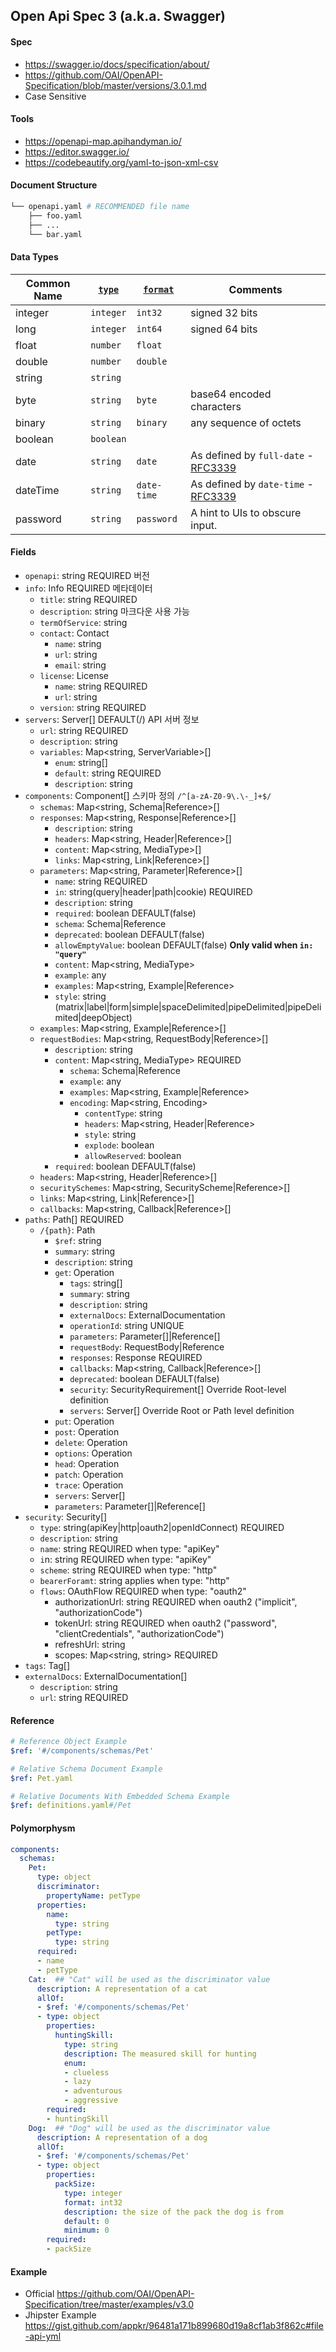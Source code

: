 ## Open Api Spec 3 (a.k.a. Swagger)

#### Spec
- https://swagger.io/docs/specification/about/
- https://github.com/OAI/OpenAPI-Specification/blob/master/versions/3.0.1.md
- Case Sensitive

#### Tools
- https://openapi-map.apihandyman.io/
- https://editor.swagger.io/
- https://codebeautify.org/yaml-to-json-xml-csv

#### Document Structure
```bash
└── openapi.yaml # RECOMMENDED file name
    ├── foo.yaml
    ├── ...
    └── bar.yaml
```

#### Data Types
Common Name | [`type`](#dataTypes) | [`format`](#dataTypeFormat) | Comments
----------- | ------ | -------- | --------
integer | `integer` | `int32` | signed 32 bits
long | `integer` | `int64` | signed 64 bits
float | `number` | `float` | |
double | `number` | `double` | |
string | `string` | | |
byte | `string` | `byte` | base64 encoded characters
binary | `string` | `binary` | any sequence of octets
boolean | `boolean` | | |
date | `string` | `date` | As defined by `full-date` - [RFC3339](https://xml2rfc.ietf.org/public/rfc/html/rfc3339.html#anchor14)
dateTime | `string` | `date-time` | As defined by `date-time` - [RFC3339](https://xml2rfc.ietf.org/public/rfc/html/rfc3339.html#anchor14)
password | `string` | `password` | A hint to UIs to obscure input.

#### Fields
- `openapi`: string REQUIRED 버전
- `info`: Info REQUIRED 메타데이터
    - `title`: string REQUIRED
    - `description`: string 마크다운 사용 가능
    - `termOfService`: string
    - `contact`: Contact
        - `name`: string
        - `url`: string
        - `email`: string
    - `license`: License
        - `name`: string REQUIRED
        - `url`: string
    - `version`: string REQUIRED
- `servers`: Server[] DEFAULT(/) API 서버 정보
    - `url`: string REQUIRED
    - `description`: string
    - `variables`: Map<string, ServerVariable>[]
        - `enum`: string[]
        - `default`: string REQUIRED
        - `description`: string
- `components`: Component[] 스키마 정의 `/^[a-zA-Z0-9\.\-_]+$/`
    - `schemas`: Map<string, Schema|Reference>[]
    - `responses`: Map<string, Response|Reference>[]
        - `description`: string
        - `headers`: Map<string, Header|Reference>[]
        - `content`: Map<string, MediaType>[]
        - `links`: Map<string, Link|Reference>[]
    - `parameters`: Map<string, Parameter|Reference>[]
        - `name`: string REQUIRED
        - `in`: string(query|header|path|cookie) REQUIRED
        - `description`: string
        - `required`: boolean DEFAULT(false)
        - `schema`: Schema|Reference
        - `deprecated`: boolean DEFAULT(false)
        - `allowEmptyValue`: boolean DEFAULT(false) __Only valid when `in: "query"`__
        - `content`: Map<string, MediaType>
        - `example`: any
        - `examples`: Map<string, Example|Reference>
        - `style`: string (matrix|label|form|simple|spaceDelimited|pipeDelimited|pipeDelimited|deepObject)
    - `examples`: Map<string, Example|Reference>[]
    - `requestBodies`: Map<string, RequestBody|Reference>[]
        - `description`: string
        - `content`: Map<string, MediaType> REQUIRED
            - `schema`: Schema|Reference
            - `example`: any
            - `examples`: Map<string, Example|Reference>
            - `encoding`: Map<string, Encoding>
                - `contentType`: string
                - `headers`: Map<string, Header|Reference>
                - `style`: string
                - `explode`: boolean
                - `allowReserved`: boolean
        - `required`: boolean DEFAULT(false)
    - `headers`: Map<string, Header|Reference>[]
    - `securitySchemes`: Map<string, SecurityScheme|Reference>[]
    - `links`: Map<string, Link|Reference>[]
    - `callbacks`: Map<string, Callback|Reference>[]
- `paths`: Path[] REQUIRED 
    - `/{path}`: Path
        - `$ref`: string
        - `summary`: string
        - `description`: string
        - `get`: Operation
            - `tags`: string[]
            - `summary`: string
            - `description`: string
            - `externalDocs`: ExternalDocumentation
            - `operationId`: string UNIQUE
            - `parameters`: Parameter[]|Reference[]
            - `requestBody`: RequestBody|Reference
            - `responses`: Response REQUIRED
            - `callbacks`: Map<string, Callback|Reference>[]
            - `deprecated`: boolean DEFAULT(false)
            - `security`: SecurityRequirement[] Override Root-level definition
            - `servers`: Server[] Override Root or Path level definition
        - `put`: Operation
        - `post`: Operation
        - `delete`: Operation
        - `options`: Operation
        - `head`: Operation
        - `patch`: Operation
        - `trace`: Operation
        - `servers`: Server[]
        - `parameters`: Parameter[]|Reference[]
- `security`: Security[] 
    - `type`: string(apiKey|http|oauth2|openIdConnect) REQUIRED
    - `description`: string
    - `name`: string REQUIRED when type: "apiKey"
    - `i`n: string REQUIRED when type: "apiKey"
    - `scheme`: string REQUIRED when type: "http"
    - `bearerForamt`: string applies when type: "http"
    - `flows`: OAuthFlow REQUIRED when type: "oauth2"
        - authorizationUrl: string REQUIRED when oauth2 ("implicit", "authorizationCode")
        - tokenUrl: string REQUIRED when oauth2 ("password", "clientCredentials", "authorizationCode")
        - refreshUrl: string
        - scopes: Map<string, string> REQUIRED
- `tags`: Tag[]
- `externalDocs`: ExternalDocumentation[]
    - `description`: string
    - `url`: string REQUIRED

#### Reference
```yaml
# Reference Object Example
$ref: '#/components/schemas/Pet'

# Relative Schema Document Example
$ref: Pet.yaml

# Relative Documents With Embedded Schema Example
$ref: definitions.yaml#/Pet
```

#### Polymorphysm
```yaml
components:
  schemas:
    Pet:
      type: object
      discriminator:
        propertyName: petType
      properties:
        name:
          type: string
        petType:
          type: string
      required:
      - name
      - petType
    Cat:  ## "Cat" will be used as the discriminator value
      description: A representation of a cat
      allOf:
      - $ref: '#/components/schemas/Pet'
      - type: object
        properties:
          huntingSkill:
            type: string
            description: The measured skill for hunting
            enum:
            - clueless
            - lazy
            - adventurous
            - aggressive
        required:
        - huntingSkill
    Dog:  ## "Dog" will be used as the discriminator value
      description: A representation of a dog
      allOf:
      - $ref: '#/components/schemas/Pet'
      - type: object
        properties:
          packSize:
            type: integer
            format: int32
            description: the size of the pack the dog is from
            default: 0
            minimum: 0
        required:
        - packSize
```

#### Example
- Official https://github.com/OAI/OpenAPI-Specification/tree/master/examples/v3.0
- Jhipster Example https://gist.github.com/appkr/96481a171b899680d19a8cf1ab3f862c#file-api-yml
